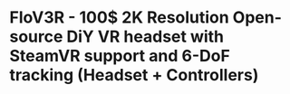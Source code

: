 # FloV3R - 100$ 2K Resolution Open-source DiY VR headset with SteamVR support and 6-DoF tracking (Headset + Controllers)
